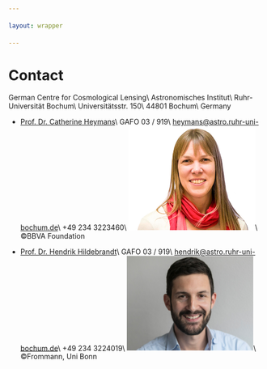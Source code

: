```yaml
---

layout: wrapper

---
```


# Contact

German Centre for Cosmological Lensing\\
Astronomisches Institut\\
Ruhr-Universität Bochum\\
Universitätsstr. 150\\
44801 Bochum\\
Germany

- [Prof. Dr. Catherine Heymans](https://www.roe.ac.uk/~heymans/)\\
  GAFO 03 / 919\\
  heymans@astro.ruhr-uni-bochum.de\\
  +49 234 3223460‬\\
  <img src="assets/img/FBBVA-CATHERINE-HEYMANS.jpg" alt="Catherine Heymans" width="250">\\
  ©BBVA Foundation

- [Prof. Dr. Hendrik Hildebrandt](https://people.astro.ruhr-uni-bochum.de/hendrik/)\\
  GAFO 03 / 919\\
  hendrik@astro.ruhr-uni-bochum.de\\
  +49 234 3224019‬\\
  <img src="assets/img/Hildebrandt_Hendrik_Frommann_001_a.jpg" alt="Hendrik
  Hildebrandt" width="250">\\
  ©Frommann, Uni Bonn
